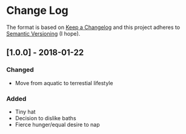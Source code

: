 # Change Log

The format is based on [Keep a Changelog](http://keepachangelog.com/)
and this project adheres to [Semantic Versioning](http://semver.org/) (I hope).

## [1.0.0] - 2018-01-22

### Changed
- Move from aquatic to terrestial lifestyle


### Added
- Tiny hat
- Decision to dislike baths
- Fierce hunger/equal desire to nap
